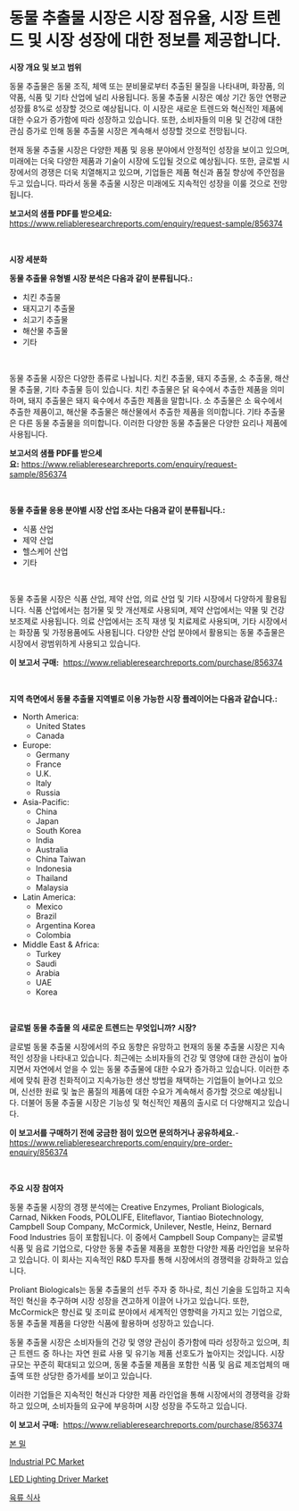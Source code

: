 <p><h1>동물 추출물 시장은 시장 점유율, 시장 트렌드 및 시장 성장에 대한 정보를 제공합니다.</h1></p><p><strong>시장 개요 및 보고 범위</strong></p>
<p><p>동물 추출물은 동물 조직, 체액 또는 분비물로부터 추출된 물질을 나타내며, 화장품, 의약품, 식품 및 기타 산업에 널리 사용됩니다. 동물 추출물 시장은 예상 기간 동안 연평균 성장률 8%로 성장할 것으로 예상됩니다. 이 시장은 새로운 트렌드와 혁신적인 제품에 대한 수요가 증가함에 따라 성장하고 있습니다. 또한, 소비자들의 미용 및 건강에 대한 관심 증가로 인해 동물 추출물 시장은 계속해서 성장할 것으로 전망됩니다.</p><p>현재 동물 추출물 시장은 다양한 제품 및 응용 분야에서 안정적인 성장을 보이고 있으며, 미래에는 더욱 다양한 제품과 기술이 시장에 도입될 것으로 예상됩니다. 또한, 글로벌 시장에서의 경쟁은 더욱 치열해지고 있으며, 기업들은 제품 혁신과 품질 향상에 주안점을 두고 있습니다. 따라서 동물 추출물 시장은 미래에도 지속적인 성장을 이룰 것으로 전망됩니다.</p></p>
<p><strong>보고서의 샘플 PDF를 받으세요:</strong> <a href="https://www.reliableresearchreports.com/enquiry/request-sample/856374">https://www.reliableresearchreports.com/enquiry/request-sample/856374</a></p>
<p>&nbsp;</p>
<p><strong>시장 세분화</strong></p>
<p><strong>동물 추출물 유형별 시장 분석은 다음과 같이 분류됩니다.:</strong></p>
<p><ul><li>치킨 추출물</li><li>돼지고기 추출물</li><li>쇠고기 추출물</li><li>해산물 추출물</li><li>기타</li></ul></p>
<p>&nbsp;</p>
<p><p>동물 추출물 시장은 다양한 종류로 나뉩니다. 치킨 추출물, 돼지 추출물, 소 추출물, 해산물 추출물, 기타 추출물 등이 있습니다. 치킨 추출물은 닭 육수에서 추출한 제품을 의미하며, 돼지 추출물은 돼지 육수에서 추출한 제품을 말합니다. 소 추출물은 소 육수에서 추출한 제품이고, 해산물 추출물은 해산물에서 추출한 제품을 의미합니다. 기타 추출물은 다른 동물 추출물을 의미합니다. 이러한 다양한 동물 추출물은 다양한 요리나 제품에 사용됩니다.</p></p>
<p><strong>보고서의 샘플 PDF를 받으세요:</strong>&nbsp;<a href="https://www.reliableresearchreports.com/enquiry/request-sample/856374">https://www.reliableresearchreports.com/enquiry/request-sample/856374</a></p>
<p>&nbsp;</p>
<p><strong> 동물 추출물 응용 분야별 시장 산업 조사는 다음과 같이 분류됩니다.:</strong></p>
<p><ul><li>식품 산업</li><li>제약 산업</li><li>헬스케어 산업</li><li>기타</li></ul></p>
<p>&nbsp;</p>
<p><p>동물 추출물 시장은 식품 산업, 제약 산업, 의료 산업 및 기타 시장에서 다양하게 활용됩니다. 식품 산업에서는 첨가물 및 맛 개선제로 사용되며, 제약 산업에서는 약물 및 건강 보조제로 사용됩니다. 의료 산업에서는 조직 재생 및 치료제로 사용되며, 기타 시장에서는 화장품 및 가정용품에도 사용됩니다. 다양한 산업 분야에서 활용되는 동물 추출물은 시장에서 광범위하게 사용되고 있습니다.</p></p>
<p><strong>이 보고서 구매:</strong>&nbsp; <a href="https://www.reliableresearchreports.com/purchase/856374">https://www.reliableresearchreports.com/purchase/856374</a></p>
<p>&nbsp;</p>
<p><strong>지역 측면에서 동물 추출물 지역별로 이용 가능한 시장 플레이어는 다음과 같습니다.:</strong></p>
<p><ul>
    <li>
        North America:
        <ul>
            <li>United States</li>
            <li>Canada</li>
        </ul>
    </li>
    <li>
        Europe:
        <ul>
            <li>Germany</li>
            <li>France</li>
            <li>U.K.</li>
            <li>Italy</li>
            <li>Russia</li>
        </ul>
    </li>
    <li>
        Asia-Pacific:
        <ul>
            <li>China</li>
            <li>Japan</li>
            <li>South Korea</li>
            <li>India</li>
            <li>Australia</li>
            <li>China Taiwan</li>
            <li>Indonesia</li>
            <li>Thailand</li>
            <li>Malaysia</li>
        </ul>
    </li>
    <li>
        Latin America:
        <ul>
            <li>Mexico</li>
            <li>Brazil</li>
            <li>Argentina Korea</li>
            <li>Colombia</li>
        </ul>
    </li>
    <li>
        Middle East & Africa:
        <ul>
            <li>Turkey</li>
            <li>Saudi</li>
            <li>Arabia</li>
            <li>UAE</li>
            <li>Korea</li>
        </ul>
    </li>
    </ul></p>
<p>&nbsp;</p>
<p><strong>글로벌 동물 추출물 의 새로운 트렌드는 무엇입니까? 시장?</strong></p>
<p><p>글로벌 동물 추출물 시장에서의 주요 동향은 유망하고 현재의 동물 추출물 시장은 지속적인 성장을 나타내고 있습니다. 최근에는 소비자들의 건강 및 영양에 대한 관심이 높아지면서 자연에서 얻을 수 있는 동물 추출물에 대한 수요가 증가하고 있습니다. 이러한 추세에 맞춰 환경 친화적이고 지속가능한 생산 방법을 채택하는 기업들이 늘어나고 있으며, 신선한 원료 및 높은 품질의 제품에 대한 수요가 계속해서 증가할 것으로 예상됩니다. 더불어 동물 추출물 시장은 기능성 및 혁신적인 제품의 출시로 더 다양해지고 있습니다.</p></p>
<p><strong>이 보고서를 구매하기 전에 궁금한 점이 있으면 문의하거나 공유하세요.</strong>- <a href="https://www.reliableresearchreports.com/enquiry/pre-order-enquiry/856374">https://www.reliableresearchreports.com/enquiry/pre-order-enquiry/856374</a></p>
<p>&nbsp;</p>
<p><strong>주요 시장 참여자</strong></p>
<p><p>동물 추출물 시장의 경쟁 분석에는 Creative Enzymes, Proliant Biologicals, Carnad, Nikken Foods, POLOLIFE, Eliteflavor, Tiantiao Biotechnology, Campbell Soup Company, McCormick, Unilever, Nestle, Heinz, Bernard Food Industries 등이 포함됩니다. 이 중에서 Campbell Soup Company는 글로벌 식품 및 음료 기업으로, 다양한 동물 추출물 제품을 포함한 다양한 제품 라인업을 보유하고 있습니다. 이 회사는 지속적인 R&D 투자를 통해 시장에서의 경쟁력을 강화하고 있습니다.</p><p>Proliant Biologicals는 동물 추출물의 선두 주자 중 하나로, 최신 기술을 도입하고 지속적인 혁신을 추구하며 시장 성장을 견고하게 이끌어 나가고 있습니다. 또한, McCormick은 향신료 및 조미료 분야에서 세계적인 영향력을 가지고 있는 기업으로, 동물 추출물 제품을 다양한 식품에 활용하며 성장하고 있습니다.</p><p>동물 추출물 시장은 소비자들의 건강 및 영양 관심이 증가함에 따라 성장하고 있으며, 최근 트렌드 중 하나는 자연 원료 사용 및 유기농 제품 선호도가 높아지는 것입니다. 시장 규모는 꾸준히 확대되고 있으며, 동물 추출물 제품을 포함한 식품 및 음료 제조업체의 매출액 또한 상당한 증가세를 보이고 있습니다.</p><p>이러한 기업들은 지속적인 혁신과 다양한 제품 라인업을 통해 시장에서의 경쟁력을 강화하고 있으며, 소비자들의 요구에 부응하며 시장 성장을 주도하고 있습니다.</p></p>
<p><strong>이 보고서 구매:</strong>&nbsp;&nbsp;<a href="https://www.reliableresearchreports.com/purchase/856374">https://www.reliableresearchreports.com/purchase/856374</a></p>
<p><p><a href="https://github.com/fernandotryO5lson96765/Market-Research-Report-List-1/blob/main/24402049182.md">본 밀</a></p><p><a href="https://github.com/vimar16th/Market-Research-Report-List-3/blob/main/industrial-pc-market.md">Industrial PC Market</a></p><p><a href="https://github.com/JameTravis/Market-Research-Report-List-4/blob/main/led-lighting-driver-market.md">LED Lighting Driver Market</a></p><p><a href="https://github.com/CliftonFisher9067/Market-Research-Report-List-1/blob/main/75837679181.md">육류 식사</a></p></p>

